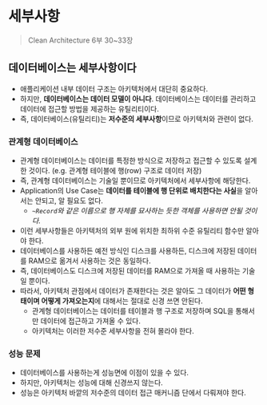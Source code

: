 # 세부사항

> Clean Architecture 6부 30~33장

## 데이터베이스는 세부사항이다

- 애플리케이션 내부 데이터 구조는 아키텍처에서 대단히 중요하다.
- 하지만, **데이터베이스는 데이터 모델이 아니다**. 데이터베이스는 데이터를 관리하고 데이터에 접근할 방법을 제공하는 유틸리티이다.
- 즉, 데이터베이스(유틸리티)는 **저수준의 세부사항**이므로 아키텍처와 관련이 없다.

### 관계형 데이터베이스

- 관계형 데이터베이스는 데이터를 특정한 방식으로 저장하고 접근할 수 있도록 설계한 것이다. (e.g. 관계형 테이블에 행(row) 구조로 데이터 저장)
- 즉, 관계형 데이터베이스는 기술일 뿐이므로 아키텍처에서 세부사항에 해당한다.
- Application의 Use Case는 **데이터를 테이블에 행 단위로 배치한다는 사실**을 알아서는 안되고, 알 필요도 없다.
    - _`~Record`와 같은 이름으로 행 자체를 묘사하는 듯한 객체를 사용하면 안될 것이다._
- 이런 세부사항들은 아키텍처의 외부 원에 위치한 최하위 수준 유틸리티 함수만 알아야 한다.
- 데이터베이스를 사용하든 예전 방식인 디스크를 사용하든, 디스크에 저장된 데이터를 RAM으로 옮겨서 사용하는 것은 동일하다.
- 즉, 데이터베이스도 디스크에 저장된 데이터를 RAM으로 가져올 때 사용하는 기술일 뿐이다.
- 따라서, 아키텍처 관점에서 데이터가 존재한다는 것은 알아도 그 데이터가 **어떤 형태이며 어떻게 가져오는지**에 대해서는 절대로 신경 쓰면 안된다.
    - 관계형 데이터베이스는 데이터를 테이블과 행 구조로 저장하며 SQL을 통해서만 데이터에 접근하고 가져올 수 있다.
    - 아키텍처는 이러한 저수준 세부사항을 전혀 몰라야 한다.

### 성능 문제

- 데이터베이스를 사용하는게 성능면에 이점이 있을 수 있다.
- 하지만, 아키텍처는 성능에 대해 신경쓰지 않는다.
- 성능은 아키텍처 바깥의 저수준의 데이터 접근 매커니즘 단에서 다뤄져야 한다.